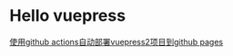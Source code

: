 # Hello vuepress

[使用github actions自动部署vuepress2项目到github pages](./VuepressAndGithubPages/README.md)